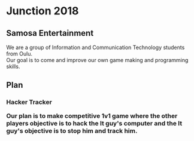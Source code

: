 <h1>Junction 2018</h1>

<h2>Samosa Entertainment</h2>

<p>We are a group of Information and Communication Technology students from Oulu.<br>
Our goal is to come and improve our own game making and programming skills.</p>

<h2>Plan</h2>
<h3>Hacker Tracker</h>
<p>Our plan is to make competitive 1v1 game where the other players objective is to hack the It guy's computer and the It guy's objective is to stop him and track him.</p>
